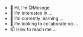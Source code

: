 - 👋 Hi, I’m @Mcsege
- 👀 I’m interested in ...
- 🌱 I’m currently learning ...
- 💞️ I’m looking to collaborate on ...
- 📫 How to reach me ...

<!---
Mcsege/Mcsege is a ✨ special ✨ repository because its `README.md` (this file) appears on your GitHub profile.
You can click the Preview link to take a look at your changes.
--->

